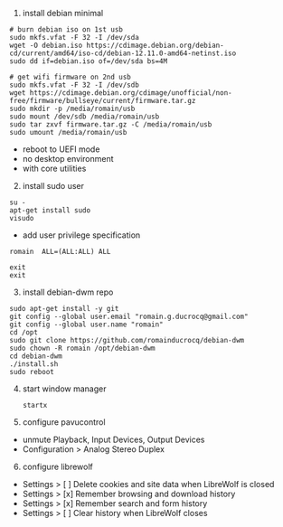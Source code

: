 1. install debian minimal
  ```
  # burn debian iso on 1st usb
  sudo mkfs.vfat -F 32 -I /dev/sda
  wget -O debian.iso https://cdimage.debian.org/debian-cd/current/amd64/iso-cd/debian-12.11.0-amd64-netinst.iso
  sudo dd if=debian.iso of=/dev/sda bs=4M

  # get wifi firmware on 2nd usb
  sudo mkfs.vfat -F 32 -I /dev/sdb
  wget https://cdimage.debian.org/cdimage/unofficial/non-free/firmware/bullseye/current/firmware.tar.gz
  sudo mkdir -p /media/romain/usb
  sudo mount /dev/sdb /media/romain/usb
  sudo tar zxvf firmware.tar.gz -C /media/romain/usb
  sudo umount /media/romain/usb  
  ```
  - reboot to UEFI mode
  - no desktop environment
  - with core utilities 

2. install sudo user
  ```
  su -
  apt-get install sudo
  visudo
  ```
  - add user privilege specification
  ```
  romain  ALL=(ALL:ALL) ALL
  ```
  ```
  exit
  exit
  ```

3. install debian-dwm repo
  ```
  sudo apt-get install -y git
  git config --global user.email "romain.g.ducrocq@gmail.com"
  git config --global user.name "romain"
  cd /opt
  sudo git clone https://github.com/romainducrocq/debian-dwm
  sudo chown -R romain /opt/debian-dwm
  cd debian-dwm
  ./install.sh
  sudo reboot
  ```

4. start window manager
   ```
   startx
   ```

5. configure pavucontrol
  - unmute Playback, Input Devices, Output Devices
  - Configuration > Analog Stereo Duplex

6. configure librewolf
  - Settings > [ ] Delete cookies and site data when LibreWolf is closed
  - Settings > [x] Remember browsing and download history
  - Settings > [x] Remember search and form history
  - Settings > [ ] Clear history when LibreWolf closes

